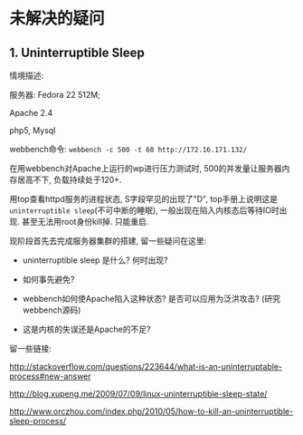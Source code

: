 # 未解决的疑问

## 1. Uninterruptible Sleep

情境描述:

服务器: Fedora 22 512M;

Apache 2.4

php5, Mysql

webbench命令: `webbench -c 500 -t 60 http://172.16.171.132/`

在用webbench对Apache上运行的wp进行压力测试时, 500的并发量让服务器内存居高不下, 负载持续处于120+.

用top查看httpd服务的进程状态, S字段罕见的出现了"D", top手册上说明这是`uninterruptible sleep`(不可中断的睡眠), 一般出现在陷入内核态后等待IO时出现. 甚至无法用root身份kill掉. 只能重启.

现阶段首先去完成服务器集群的搭建, 留一些疑问在这里:

- uninterruptible sleep 是什么? 何时出现?

- 如何事先避免?

- webbench如何使Apache陷入这种状态? 是否可以应用为泛洪攻击? (研究webbench源码)

- 这是内核的失误还是Apache的不足?

留一些链接:

http://stackoverflow.com/questions/223644/what-is-an-uninterruptable-process#new-answer

http://blog.xupeng.me/2009/07/09/linux-uninterruptible-sleep-state/

http://www.orczhou.com/index.php/2010/05/how-to-kill-an-uninterruptible-sleep-process/